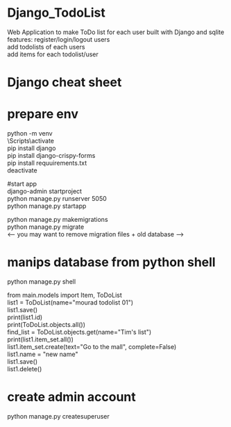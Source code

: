 # Django_TodoList
  
Web Application to make ToDo list for each user built with Django and sqlite  
features: register/login/logout users  
          add todolists of each users  
          add items for each todolist/user  
  
# Django cheat sheet  
  
# prepare env  
python -m venv <env name>   
<env name>\Scripts\activate    
pip install django    
pip install django-crispy-forms     
pip install requuirements.txt    
deactivate    

#start app  
django-admin startproject <project name>  
python manage.py runserver 5050  
python manage.py startapp <app name>  
  
python manage.py makemigrations <app name>  
python manage.py migrate  
<-- you may want to remove migration files + old database -->  

# manips database from python shell  
python manage.py shell  

from main.models import Item, ToDoList   
list1 = ToDoList(name="mourad todolist 01")     
list1.save()   
print(list1.id)   
print(ToDoList.objects.all())  
find_list = ToDoList.objects.get(name="Tim's list")  
print(list1.item_set.all())  
list1.item_set.create(text="Go to the mall", complete=False)    
list1.name = "new name"  
list1.save()   
list1.delete()   

# create admin account  
python manage.py createsuperuser  


